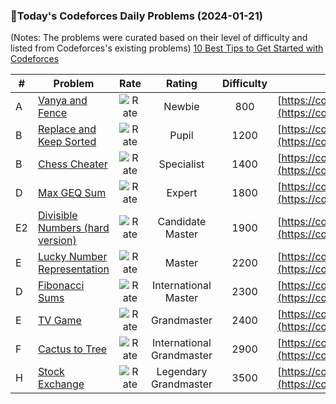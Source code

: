 ### 🌟Today's Codeforces Daily Problems (2024-01-21)
(Notes: The problems were curated based on their level of difficulty and listed from Codeforces's existing problems)
[10 Best Tips to Get Started with Codeforces](https://github.com/ika9810/Codeforces-Daily-Problems/blob/main/10%20Best%20Tips%20to%20Get%20Started%20with%20Codeforces.md)

| # | Problem | Rate| Rating | Difficulty | Contest |
|---| ----- | :--------: | :----------: | :----------: | ---------- |
|A|[Vanya and Fence](https://codeforces.com/contest/677/problem/A)|![Rate](https://img.shields.io/badge/Newbie-800-lightgrey)|Newbie|800|[https://codeforces.com/contest/677](https://codeforces.com/contest/677)|
|B|[Replace and Keep Sorted](https://codeforces.com/contest/1485/problem/B)|![Rate](https://img.shields.io/badge/Pupil-1200-brightgreen)|Pupil|1200|[https://codeforces.com/contest/1485](https://codeforces.com/contest/1485)|
|B|[Chess Cheater](https://codeforces.com/contest/1427/problem/B)|![Rate](https://img.shields.io/badge/Specialist-1400-9cf)|Specialist|1400|[https://codeforces.com/contest/1427](https://codeforces.com/contest/1427)|
|D|[Max GEQ Sum](https://codeforces.com/contest/1691/problem/D)|![Rate](https://img.shields.io/badge/Expert-1800-blue)|Expert|1800|[https://codeforces.com/contest/1691](https://codeforces.com/contest/1691)|
|E2|[Divisible Numbers (hard version)](https://codeforces.com/contest/1744/problem/E2)|![Rate](https://img.shields.io/badge/Candidate%20Master-1900-blueviolet)|Candidate Master|1900|[https://codeforces.com/contest/1744](https://codeforces.com/contest/1744)|
|E|[Lucky Number Representation](https://codeforces.com/contest/354/problem/E)|![Rate](https://img.shields.io/badge/Master-2200-orange)|Master|2200|[https://codeforces.com/contest/354](https://codeforces.com/contest/354)|
|D|[Fibonacci Sums](https://codeforces.com/contest/126/problem/D)|![Rate](https://img.shields.io/badge/International%20Master-2300-orange)|International Master|2300|[https://codeforces.com/contest/126](https://codeforces.com/contest/126)|
|E|[TV Game](https://codeforces.com/contest/31/problem/E)|![Rate](https://img.shields.io/badge/Grandmaster-2400-red)|Grandmaster|2400|[https://codeforces.com/contest/31](https://codeforces.com/contest/31)|
|F|[Cactus to Tree](https://codeforces.com/contest/980/problem/F)|![Rate](https://img.shields.io/badge/International%20Grandmaster-2900-red)|International Grandmaster|2900|[https://codeforces.com/contest/980](https://codeforces.com/contest/980)|
|H|[Stock Exchange](https://codeforces.com/contest/1178/problem/H)|![Rate](https://img.shields.io/badge/Legendary%20Grandmaster-3500-red)|Legendary Grandmaster|3500|[https://codeforces.com/contest/1178](https://codeforces.com/contest/1178)|
